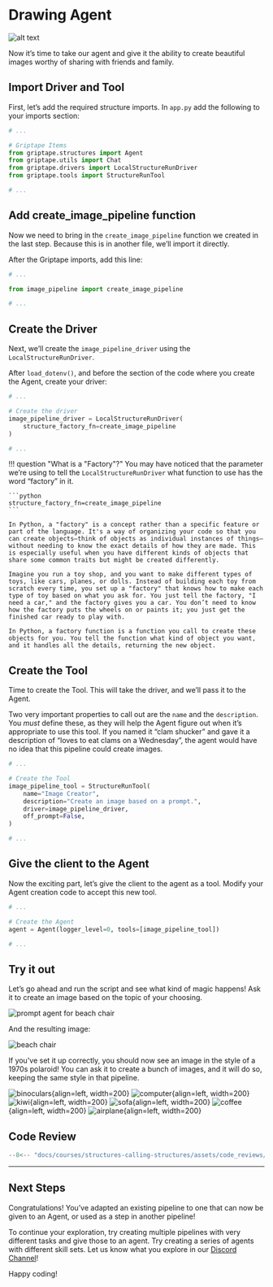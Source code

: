 # Drawing Agent

![alt text](assets/capybara_cam.webp)

Now it’s time to take our agent and give it the ability to create beautiful images worthy of sharing with friends and family.

## Import Driver and Tool

First, let’s add the required structure imports. In `app.py` add the following to your imports section:

```python title="app.py" hl_lines="6-7"
# ...

# Griptape Items
from griptape.structures import Agent
from griptape.utils import Chat
from griptape.drivers import LocalStructureRunDriver
from griptape.tools import StructureRunTool

# ...
```

## Add create_image_pipeline function

Now we need to bring in the `create_image_pipeline` function we created in the last step. Because this is in another file, we’ll import it directly.

After the Griptape imports, add this line:

```python title="app.py" hl_lines="3"
# ...

from image_pipeline import create_image_pipeline

# ...
```

## Create the Driver

Next, we’ll create the `image_pipeline_driver` using the `LocalStructureRunDriver`.

After `load_dotenv()`, and before the section of the code where you create the Agent, create your driver:

```python title="app.py" hl_lines="3-6"
# ...

# Create the driver
image_pipeline_driver = LocalStructureRunDriver(
    structure_factory_fn=create_image_pipeline
)

# ...
```

!!! question "What is a "Factory"?"
    You may have noticed that the parameter we’re using to tell the `LocalStructureRunDriver` what function to use has the word “factory” in it.

    ```python
    structure_factory_fn=create_image_pipeline
    ```

    In Python, a "factory" is a concept rather than a specific feature or part of the language. It's a way of organizing your code so that you can create objects—think of objects as individual instances of things—without needing to know the exact details of how they are made. This is especially useful when you have different kinds of objects that share some common traits but might be created differently.

    Imagine you run a toy shop, and you want to make different types of toys, like cars, planes, or dolls. Instead of building each toy from scratch every time, you set up a "factory" that knows how to make each type of toy based on what you ask for. You just tell the factory, "I need a car," and the factory gives you a car. You don’t need to know how the factory puts the wheels on or paints it; you just get the finished car ready to play with.

    In Python, a factory function is a function you call to create these objects for you. You tell the function what kind of object you want, and it handles all the details, returning the new object.

## Create the Tool

Time to create the Tool. This will take the driver, and we’ll pass it to the Agent.

Two very important properties to call out are the `name` and the `description`. You _must_ define these, as they will help the Agent figure out when it’s appropriate to use this tool. If you named it “clam shucker” and gave it a description of “loves to eat clams on a Wednesday”, the agent would have no idea that this pipeline could create images.

```python title="app.py" hl_lines="3-9"
# ...

# Create the Tool
image_pipeline_tool = StructureRunTool(
    name="Image Creator",
    description="Create an image based on a prompt.",
    driver=image_pipeline_driver,
    off_prompt=False,
)

# ...
```

## Give the client to the Agent

Now the exciting part, let’s give the client to the agent as a tool. Modify your Agent creation code to accept this new tool.

```python title="app.py" hl_lines="4"
# ...

# Create the Agent
agent = Agent(logger_level=0, tools=[image_pipeline_tool])

# ...
```

## Try it out

Let’s go ahead and run the script and see what kind of magic happens! Ask it to create an image based on the topic of your choosing.

![prompt agent for beach chair](assets/prompt_for_beach_chair.webp)

And the resulting image:

![beach chair](assets/beach_chair.webp)

If you've set it up correctly, you should now see an image in the style of a 1970s polaroid! You can ask it to create a bunch of images, and it will do so, keeping the same style in that pipeline.

![binoculars](assets/binoculars.webp){align=left, width=200}
![computer](assets/computer.webp){align=left, width=200}
![kiwi](assets/kiwi.webp){align=left, width=200}
![sofa](assets/sofa.webp){align=left, width=200}
![coffee](assets/coffee.webp){align=left, width=200}
![airplane](assets/airplane.webp){align=left, width=200}


## Code Review

```python title="app.py" linenums="1"
--8<-- "docs/courses/structures-calling-structures/assets/code_reviews/04/app.py"
```

---
## Next Steps

Congratulations! You’ve adapted an existing pipeline to one that can now be given to an Agent, or used as a step in another pipeline!

To continue your exploration, try creating multiple pipelines with very different tasks and give those to an agent. Try creating a series of agents with different skill sets. Let us know what you explore in our [Discord Channel](https://discord.gg/pqTxMFFK)!

Happy coding!
